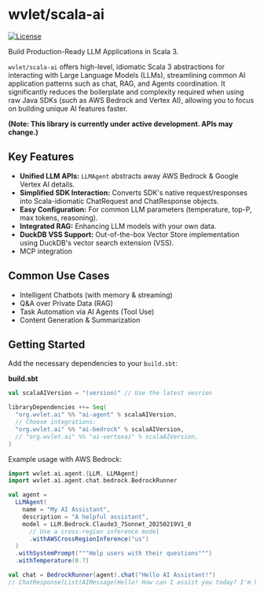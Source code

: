# wvlet/scala-ai

[![License](https://img.shields.io/badge/License-Apache%202.0-blue.svg)](https://opensource.org/licenses/Apache-2.0)

Build Production-Ready LLM Applications in Scala 3.

`wvlet/scala-ai` offers high-level, idiomatic Scala 3 abstractions for interacting with Large Language Models (LLMs), streamlining common AI application patterns such as chat, RAG, and Agents coordination. It significantly reduces the boilerplate and complexity required when using raw Java SDKs (such as AWS Bedrock and Vertex AI), allowing you to focus on building unique AI features faster.

**(Note: This library is currently under active development. APIs may change.)**

## Key Features

* **Unified LLM APIs:** `LLMAgent` abstracts away AWS Bedrock & Google Vertex AI details.
* **Simplified SDK Interaction:** Converts SDK's native request/responses into Scala-idiomatic ChatRequest and ChatResponse objects.
* **Easy Configuration:** For common LLM parameters (temperature, top-P, max tokens, reasoning). 
* **Integrated RAG:** Enhancing LLM models with your own data.
* **DuckDB VSS Support:** Out-of-the-box Vector Store implementation using DuckDB's vector search extension (VSS).
* MCP integration 

## Common Use Cases

* Intelligent Chatbots (with memory & streaming)
* Q&A over Private Data (RAG)
* Task Automation via AI Agents (Tool Use)
* Content Generation & Summarization

## Getting Started

Add the necessary dependencies to your `build.sbt`:

**build.sbt**
```scala
val scalaAIVersion = "(version)" // Use the latest vesrion

libraryDependencies ++= Seq(
  "org.wvlet.ai" %% "ai-agent" % scalaAIVersion,
  // Choose integrations:
  "org.wvlet.ai" %% "ai-bedrock" % scalaAIVersion,
  // "org.wvlet.ai" %% "ai-vertexai" % scalaAIVersion,
)
```

Example usage with AWS Bedrock:

```scala
import wvlet.ai.agent.{LLM, LLMAgent}
import wvlet.ai.agent.chat.bedrock.BedrockRunner

val agent = 
  LLMAgent(
    name = "My AI Assistant",
    description = "A helpful assistant",
    model = LLM.Bedrock.Claude3_7Sonnet_20250219V1_0
      // Use a cross-region inference model
      .withAWSCrossRegionInference("us")
  )
  .withSystemPrompt("""Help users with their questions""")
  .withTemperature(0.7)

val chat = BedrockRunner(agent).chat("Hello AI Assistant!")
// ChatResponse(List(AIMessage(Hello! How can I assist you today? I'm here to help with any questions or tasks you might have.,List())),ChatStats(1056,9,26,35,None),END_TURN)
```



